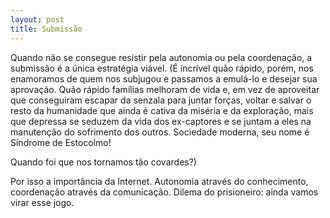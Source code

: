 ```yaml
---
layout: post
title: Submissão
---
```


Quando não se consegue resistir pela autonomia ou pela coordenação, a submissão é a única estratégia viável. (É incrível quão rápido, porém, nos enamoramos de quem nos subjugou e passamos a emulá-lo e desejar sua aprovação. Quão rápido famílias melhoram de vida e, em vez de aproveitar que conseguiram escapar da senzala para juntar forças, voltar e salvar o resto da humanidade que ainda é cativa da miséria e da exploração, mais que depressa se seduzem da vida dos ex-captores e se juntam a eles na manutenção do sofrimento dos outros. Sociedade moderna, seu nome é Síndrome de Estocolmo!

Quando foi que nos tornamos tão covardes?)

Por isso a importância da Internet. Autonomia através do conhecimento, coordenação através da comunicação. Dilema do prisioneiro: ainda vamos virar esse jogo.
